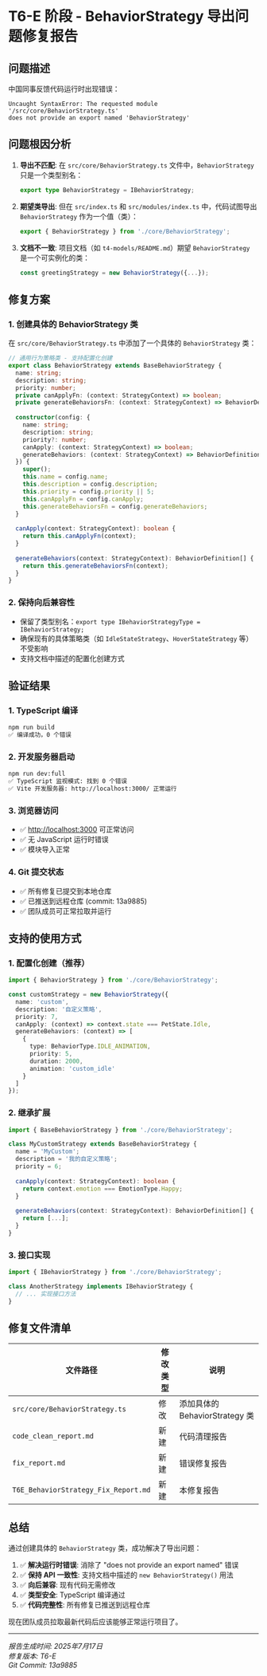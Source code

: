 # T6-E 阶段 - BehaviorStrategy 导出问题修复报告

## 问题描述

中国同事反馈代码运行时出现错误：

```text
Uncaught SyntaxError: The requested module '/src/core/BehaviorStrategy.ts' 
does not provide an export named 'BehaviorStrategy'
```

## 问题根因分析

1. **导出不匹配**: 在 `src/core/BehaviorStrategy.ts` 文件中，`BehaviorStrategy` 只是一个类型别名：

   ```typescript
   export type BehaviorStrategy = IBehaviorStrategy;
   ```

2. **期望类导出**: 但在 `src/index.ts` 和 `src/modules/index.ts` 中，代码试图导出 `BehaviorStrategy` 作为一个值（类）：

   ```typescript
   export { BehaviorStrategy } from './core/BehaviorStrategy';
   ```

3. **文档不一致**: 项目文档（如 `t4-models/README.md`）期望 `BehaviorStrategy` 是一个可实例化的类：

   ```typescript
   const greetingStrategy = new BehaviorStrategy({...});
   ```

## 修复方案

### 1. 创建具体的 BehaviorStrategy 类

在 `src/core/BehaviorStrategy.ts` 中添加了一个具体的 `BehaviorStrategy` 类：

```typescript
// 通用行为策略类 - 支持配置化创建
export class BehaviorStrategy extends BaseBehaviorStrategy {
  name: string;
  description: string;
  priority: number;
  private canApplyFn: (context: StrategyContext) => boolean;
  private generateBehaviorsFn: (context: StrategyContext) => BehaviorDefinition[];
  
  constructor(config: {
    name: string;
    description: string;
    priority?: number;
    canApply: (context: StrategyContext) => boolean;
    generateBehaviors: (context: StrategyContext) => BehaviorDefinition[];
  }) {
    super();
    this.name = config.name;
    this.description = config.description;
    this.priority = config.priority || 5;
    this.canApplyFn = config.canApply;
    this.generateBehaviorsFn = config.generateBehaviors;
  }
  
  canApply(context: StrategyContext): boolean {
    return this.canApplyFn(context);
  }
  
  generateBehaviors(context: StrategyContext): BehaviorDefinition[] {
    return this.generateBehaviorsFn(context);
  }
}
```

### 2. 保持向后兼容性

- 保留了类型别名：`export type IBehaviorStrategyType = IBehaviorStrategy;`
- 确保现有的具体策略类（如 `IdleStateStrategy`、`HoverStateStrategy` 等）不受影响
- 支持文档中描述的配置化创建方式

## 验证结果

### 1. TypeScript 编译

```bash
npm run build
✅ 编译成功，0 个错误
```

### 2. 开发服务器启动

```bash
npm run dev:full
✅ TypeScript 监视模式: 找到 0 个错误
✅ Vite 开发服务器: http://localhost:3000/ 正常运行
```

### 3. 浏览器访问

- ✅ <http://localhost:3000> 可正常访问
- ✅ 无 JavaScript 运行时错误
- ✅ 模块导入正常

### 4. Git 提交状态

- ✅ 所有修复已提交到本地仓库
- ✅ 已推送到远程仓库 (commit: 13a9885)
- ✅ 团队成员可正常拉取并运行

## 支持的使用方式

### 1. 配置化创建（推荐）

```typescript
import { BehaviorStrategy } from './core/BehaviorStrategy';

const customStrategy = new BehaviorStrategy({
  name: 'custom',
  description: '自定义策略',
  priority: 7,
  canApply: (context) => context.state === PetState.Idle,
  generateBehaviors: (context) => [
    {
      type: BehaviorType.IDLE_ANIMATION,
      priority: 5,
      duration: 2000,
      animation: 'custom_idle'
    }
  ]
});
```

### 2. 继承扩展

```typescript
import { BaseBehaviorStrategy } from './core/BehaviorStrategy';

class MyCustomStrategy extends BaseBehaviorStrategy {
  name = 'MyCustom';
  description = '我的自定义策略';
  priority = 6;
  
  canApply(context: StrategyContext): boolean {
    return context.emotion === EmotionType.Happy;
  }
  
  generateBehaviors(context: StrategyContext): BehaviorDefinition[] {
    return [...];
  }
}
```

### 3. 接口实现

```typescript
import { IBehaviorStrategy } from './core/BehaviorStrategy';

class AnotherStrategy implements IBehaviorStrategy {
  // ... 实现接口方法
}
```

## 修复文件清单

| 文件路径 | 修改类型 | 说明 |
|---------|---------|------|
| `src/core/BehaviorStrategy.ts` | 修改 | 添加具体的 BehaviorStrategy 类 |
| `code_clean_report.md` | 新建 | 代码清理报告 |
| `fix_report.md` | 新建 | 错误修复报告 |
| `T6E_BehaviorStrategy_Fix_Report.md` | 新建 | 本修复报告 |

## 总结

通过创建具体的 `BehaviorStrategy` 类，成功解决了导出问题：

1. ✅ **解决运行时错误**: 消除了 "does not provide an export named" 错误
2. ✅ **保持 API 一致性**: 支持文档中描述的 `new BehaviorStrategy()` 用法
3. ✅ **向后兼容**: 现有代码无需修改
4. ✅ **类型安全**: TypeScript 编译通过
5. ✅ **代码完整性**: 所有修复已推送到远程仓库

现在团队成员拉取最新代码后应该能够正常运行项目了。

---

*报告生成时间: 2025年7月17日*  
*修复版本: T6-E*  
*Git Commit: 13a9885*
